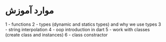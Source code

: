 # موارد آموزش

1 - functions
2 - types (dynamic and statics types) and why we use types
3 - string interpolation
4 - oop introduction in dart
5 - work with classes (create class and instances)
6 - class constractor
